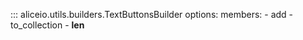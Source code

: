 ::: aliceio.utils.builders.TextButtonsBuilder
    options:
      members:
        - add
        - to_collection
        - __len__
